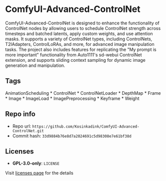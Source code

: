 # ComfyUI-Advanced-ControlNet
ComfyUI-Advanced-ControlNet is designed to enhance the functionality of ControlNet nodes by allowing users to schedule ControlNet strength across timesteps and batched latents, apply custom weights, and use attention masks. It supports a variety of ControlNet types, including ControlNets, T2IAdapters, ControlLoRAs, and more, for advanced image manipulation tasks. The project also includes features for replicating the "My prompt is more important" functionality from Auto1111's sd-webui ControlNet extension, and supports sliding context sampling for dynamic image generation and manipulation.

## Tags
AnimationScheduling * ControlNet * ControlNetLoader * DepthMap * Frame * Image * ImageLoad * ImagePreprocessing * Keyframe * Weight

## Repo info
- Repo url: `https://github.com/Kosinkadink/ComfyUI-Advanced-ControlNet.git`
- Commit hash: `33d9884b76e8d7a2024691c5d98308e7e61bf38d`

## Licenses
- **GPL-3.0-only**: `LICENSE`

Visit [licenses page](licenses.md) for the details
